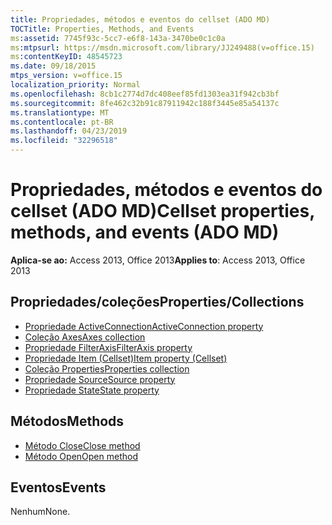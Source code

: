 ```yaml
---
title: Propriedades, métodos e eventos do cellset (ADO MD)
TOCTitle: Properties, Methods, and Events
ms:assetid: 7745f93c-5cc7-e6f8-143a-3470be0c1c0a
ms:mtpsurl: https://msdn.microsoft.com/library/JJ249488(v=office.15)
ms:contentKeyID: 48545723
ms.date: 09/18/2015
mtps_version: v=office.15
localization_priority: Normal
ms.openlocfilehash: 8cb1c2774d7dc408eef85fd1303ea31f942cb3bf
ms.sourcegitcommit: 8fe462c32b91c87911942c188f3445e85a54137c
ms.translationtype: MT
ms.contentlocale: pt-BR
ms.lasthandoff: 04/23/2019
ms.locfileid: "32296518"
---
```

# <a name="cellset-properties-methods-and-events-ado-md"></a><span data-ttu-id="45972-102">Propriedades, métodos e eventos do cellset (ADO MD)</span><span class="sxs-lookup"><span data-stu-id="45972-102">Cellset properties, methods, and events (ADO MD)</span></span>

<span data-ttu-id="45972-103">**Aplica-se ao:** Access 2013, Office 2013</span><span class="sxs-lookup"><span data-stu-id="45972-103">**Applies to**: Access 2013, Office 2013</span></span>

## <a name="propertiescollections"></a><span data-ttu-id="45972-104">Propriedades/coleções</span><span class="sxs-lookup"><span data-stu-id="45972-104">Properties/Collections</span></span>

- [<span data-ttu-id="45972-105">Propriedade ActiveConnection</span><span class="sxs-lookup"><span data-stu-id="45972-105">ActiveConnection property</span></span>](activeconnection-property-ado-md.md)
- [<span data-ttu-id="45972-106">Coleção Axes</span><span class="sxs-lookup"><span data-stu-id="45972-106">Axes collection</span></span>](axes-collection-ado-md.md)
- [<span data-ttu-id="45972-107">Propriedade FilterAxis</span><span class="sxs-lookup"><span data-stu-id="45972-107">FilterAxis property</span></span>](filteraxis-property-ado-md.md)
- [<span data-ttu-id="45972-108">Propriedade Item (Cellset)</span><span class="sxs-lookup"><span data-stu-id="45972-108">Item property (Cellset)</span></span>](item-property-ado-md-cellset.md)
- [<span data-ttu-id="45972-109">Coleção Properties</span><span class="sxs-lookup"><span data-stu-id="45972-109">Properties collection</span></span>](properties-collection-ado.md)
- [<span data-ttu-id="45972-110">Propriedade Source</span><span class="sxs-lookup"><span data-stu-id="45972-110">Source property</span></span>](source-property-ado-md.md)
- [<span data-ttu-id="45972-111">Propriedade State</span><span class="sxs-lookup"><span data-stu-id="45972-111">State property</span></span>](state-property-ado-md.md)

## <a name="methods"></a><span data-ttu-id="45972-112">Métodos</span><span class="sxs-lookup"><span data-stu-id="45972-112">Methods</span></span>

- [<span data-ttu-id="45972-113">Método Close</span><span class="sxs-lookup"><span data-stu-id="45972-113">Close method</span></span>](close-method-ado-md.md)
- [<span data-ttu-id="45972-114">Método Open</span><span class="sxs-lookup"><span data-stu-id="45972-114">Open method</span></span>](open-method-ado-md.md)

## <a name="events"></a><span data-ttu-id="45972-115">Eventos</span><span class="sxs-lookup"><span data-stu-id="45972-115">Events</span></span>

<span data-ttu-id="45972-116">Nenhum</span><span class="sxs-lookup"><span data-stu-id="45972-116">None.</span></span>

